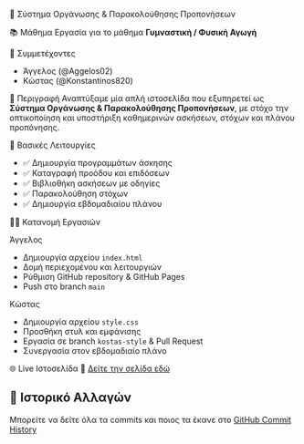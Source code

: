 💪 Σύστημα Οργάνωσης & Παρακολούθησης Προπονήσεων

📚 Μάθημα
Εργασία για το μάθημα **Γυμναστική / Φυσική Αγωγή**

👥 Συμμετέχοντες
- Άγγελος (@Aggelos02)
- Κώστας (@Konstantinos820)

🧩 Περιγραφή
Αναπτύξαμε μία απλή ιστοσελίδα που εξυπηρετεί ως **Σύστημα Οργάνωσης & Παρακολούθησης Προπονήσεων**, με στόχο την οπτικοποίηση και υποστήριξη καθημερινών ασκήσεων, στόχων και πλάνου προπόνησης.

 🔧 Βασικές Λειτουργίες
- ✅ Δημιουργία προγραμμάτων άσκησης
- ✅ Καταγραφή προόδου και επιδόσεων
- ✅ Βιβλιοθήκη ασκήσεων με οδηγίες
- ✅ Παρακολούθηση στόχων
- ✅ Δημιουργία εβδομαδιαίου πλάνου

👨‍🔧 Κατανομή Εργασιών

 Άγγελος
- Δημιουργία αρχείου `index.html`
- Δομή περιεχομένου και λειτουργιών
- Ρύθμιση GitHub repository & GitHub Pages
- Push στο branch `main`

Κώστας
- Δημιουργία αρχείου `style.css`
- Προσθήκη στυλ και εμφάνισης
- Εργασία σε branch `kostas-style` & Pull Request
- Συνεργασία στον εβδομαδιαίο πλάνο

🌐 Live Ιστοσελίδα
🔗 [Δείτε την σελίδα εδώ](https://Aggelos02.github.io/erg_gymnastikh)

## 📝 Ιστορικό Αλλαγών
Μπορείτε να δείτε όλα τα commits και ποιος τα έκανε στο [GitHub Commit History](https://github.com/Aggelos02/erg_gymnastikh/commits/main)

